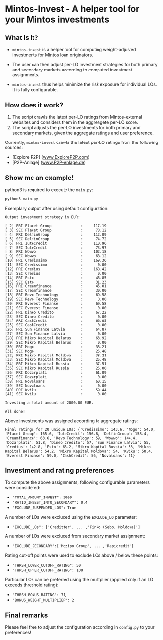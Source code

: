 # Mintos-Invest - A helper tool for your Mintos investments

## What is it?

- `mintos-invest` is a helper tool for computing weight-adjusted investments for Mintos loan originators.

- The user can then adjust per-LO investment strategies for both primary and secondary markets according to computed investment assignments.

- `mintos-invest` thus helps minimize the risk exposure for individual LOs. It is fully configurable.

## How does it work?

1) The script crawls the latest per-LO ratings from Mintos-external websites and considers them in the aggreagete per-LO score.
2) The script adjusts the per-LO investments for both primary and secondary markets, given the aggregate ratings and user preference.
 
Currently, `mintos-invest` crawls the latest per-LO ratings from the following sources: 
- [Explore P2P] (www.ExploreP2P.com)
- [P2P-Anlage] (www.P2P-Anlage.de)


## Show me an example!

python3 is required to execute the ``main.py``:
```python
python3 main.py
```

Exemplary output after using default configuration:

```
Output investment strategy in EUR:

[ 2] PRI Placet Group             :     117.19
[ 3] SEC Placet Group             :      78.12
[ 4] PRI DelfinGroup              :     112.09
[ 5] SEC DelfinGroup              :      74.72
[ 6] PRI IuteCredit               :     110.96
[ 7] SEC IuteCredit               :      73.97
[ 8] PRI Wowwo                    :     102.18
[ 9] SEC Wowwo                    :      68.12
[10] PRI Credissimo               :     169.36
[11] SEC Credissimo               :       0.00
[12] PRI Credius                  :     168.42
[13] SEC Credius                  :       0.00
[14] PRI Esto                     :      46.85
[15] SEC Esto                     :      31.23
[16] PRI Creamfinance             :      45.01
[17] SEC Creamfinance             :      30.00
[18] PRI Revo Technology          :      69.58
[19] SEC Revo Technology          :       0.00
[20] PRI Everest Finanse          :      69.58
[21] SEC Everest Finanse          :       0.00
[22] PRI Dineo Credito            :      67.22
[23] SEC Dineo Credito            :       0.00
[24] PRI CashCredit               :      66.05
[25] SEC CashCredit               :       0.00
[26] PRI Sun Finance Latvia       :      64.87
[27] SEC Sun Finance Latvia       :       0.00
[28] PRI Mikro Kapital Belarus    :      63.92
[29] SEC Mikro Kapital Belarus    :       0.00
[30] PRI Mogo                     :      38.21
[31] SEC Mogo                     :      25.48
[32] PRI Mikro Kapital Moldova    :      38.21
[33] SEC Mikro Kapital Moldova    :      25.48
[34] PRI Mikro Kapital Russia     :      37.51
[35] SEC Mikro Kapital Russia     :      25.00
[36] PRI Dozarplati               :      61.09
[37] SEC Dozarplati               :       0.00
[38] PRI Novaloans                :      60.15
[39] SEC Novaloans                :       0.00
[40] PRI Kviku                    :      59.44
[41] SEC Kviku                    :       0.00

Investing a total amount of 2000.00 EUR.

All done!
```

Above investments was assigned according to aggregate ratings:
```
Final ratings for 20 unique LOs: {'Credissimo': 143.6, 'Mogo': 54.0, 'Placet Group': 165.6, 'IuteCredit': 156.8, 'DelfinGroup': 158.4, 'Creamfinance': 63.6, 'Revo Technology': 59, 'Wowwo': 144.4, 'Dozarplati': 51.8, 'Dineo Credito': 57, 'Sun Finance Latvia': 55, 'Credius': 142.8, 'Esto': 66.2, 'Mikro Kapital Russia': 53, 'Mikro Kapital Belarus': 54.2, 'Mikro Kapital Moldova': 54, 'Kviku': 50.4, 'Everest Finanse': 59.0, 'CashCredit': 56, 'Novaloans': 51} 
```

## Investment and rating preferences

To compute the above assignments, following configurable parameters were considered:
- ``"TOTAL_AMOUNT_INVEST": 2000``
- ``"RATIO_INVEST_INTO_SECONDARY": 0.4``
- ``"EXCLUDE_SUSPENDED_LOS": True``
 
A number of LOs were excluded using the `EXCLUDE_LO` parameter:
 - ``"EXCLUDE_LOs": ['Creditter', ... ,'Finko (Sebo, Moldova)']``

A number of LOs were excluded from secondary market assignment:
 - ``"EXCLUDE_SECONDARY":['Mozipo Group', ... ,'Rapicredit']``

 Rating cut-off points were used to exclude LOs above / below these points:
 - ``"THRSH_LOWER_CUTOFF_RATING": 50``
 - ``"THRSH_UPPER_CUTOFF_RATING": 100``

Particular LOs can be preferred using the mulitplier (applied only if an LO exceeds threshold rating):
 - ``"THRSH_BONUS_RATING": 71``,
 - ``"BONUS_WEIGHT_MULTIPLIER": 2``

## Final remarks

Please feel free to adjust the configuration according in ``config.py`` to your preferences!
